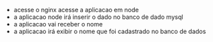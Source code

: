 - acesse o nginx acesse a aplicacao em node
- a aplicacao node irá inserir o dado no banco de dado mysql
- a aplicacao vai receber o nome
- a aplicacao irá exibir o nome que foi cadastrado no banco de dados